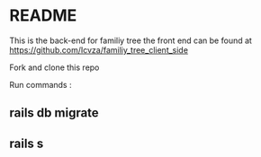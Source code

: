 # README

This is the back-end for familiy tree the front end can be found at https://github.com/Icvza/familiy_tree_client_side

Fork and clone this repo 

Run commands :

## rails db migrate 
## rails s 


